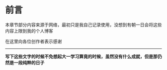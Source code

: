 # 前言
本章节部分内容来源于网络，最初只是我自己记录使用，没想到有朝一日会将这些内容上限到我的个人博客

在这里向各位创作者表示感谢

****


**写下这些文字的时候不免想起大一学习算竟的时候，虽然没有什么成就，但是那仍然是一段纯粹的日子**
